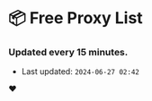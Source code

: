 # :package: Free Proxy List
### Updated every 15 minutes.

- Last updated: `2024-06-27 02:42`

:heart:
